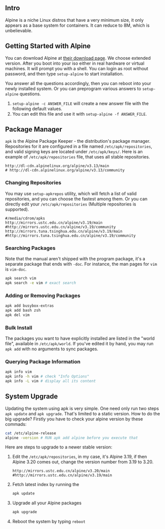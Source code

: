 ## Intro

Alpine is a niche Linux distros that have a very minimum size, it only appears as a base system for containers. It can reduce to 8M, which is unbelievable. 

## Getting Started with Alpine

You can download Alpine at [their download page](https://www.alpinelinux.org/downloads/). We choose extended version. After you boot into your iso either in real hardware or virtual machines. It will prompt you with a shell. You can login as root without password, and then type `setup-alpine` to start installation. 

You answer all the questions accordingly, then you can reboot into your newly installed system. Or you can preprogram various answers to `setup-alpine` questions. 

1. `setup-alpine -c ANSWER_FILE` will create a new answer file with the following default values. 
2. You can edit this file and use it with `setup-alpine -f ANSWER_FILE`. 



## Package Manager

`apk` is the Alpine Package Keeper - the distribution's package manager. Repositories for it are configured in a file named `/etc/apk/repositories`, and valid signing keys are located under `/etc/apk/keys/`. Here is an example of  `/etc/apk/repositories` file, that uses all stable repositories.  

```text
http://dl-cdn.alpinelinux.org/alpine/v3.13/main
# http://dl-cdn.alpinelinux.org/alpine/v3.13/community
```

### Changing Repositories

You may use `setup-apkrepos` utility, which will fetch a list of valid repositories, and you can choose the fastest among them. Or you can directly edit your `/etc/apk/repositories` (Multiple repositories is supported).  

```text
#/media/cdrom/apks
http://mirrors.ustc.edu.cn/alpine/v3.19/main
#http://mirrors.ustc.edu.cn/alpine/v3.19/community
http://mirrors.tuna.tsinghua.edu.cn/alpine/v3.19/main
#http://mirrors.tuna.tsinghua.edu.cn/alpine/v3.19/community
```


### Searching Packages

Note that the manual aren't shipped with the program package, it's a separate package that ends with `-doc`. For instance, the man pages for `vim` is `vim-doc`. 

```bash
apk search vim
apk search -e vim # exact search
```

### Adding or Removing Packages

```bash
apk add busybox-extras 
apk add bash zsh
apk del vim
```

### Bulk Install

The packages you want to have explicitly installed are listed in the "world file", available in `/etc/apk/world`. If you've edited it by hand, you may run `apk add` with no arguments to sync packages. 

### Querying Package Information

```bash
apk info vim
apk info -h vim # check "Info Options" 
apk info -L vim # display all its content
```

## System Upgrade

Updating the system using apk is very simple. One need only run two steps `apk update` and `apk upgrade`.  That's limited to a static version. How to do the big upgrade? Firstly you have to check your alpine version by these commads:  

```bash
cat /etc/alpine-release
alpine -version # RUN apk add alpine before you execute that
```

Here are steps to upgrade to a newer stable version: 

1. Edit the `/etc/apk/repositories`, in my case, it's Alpine 3.19, if then Alpine 3.20 comes out, change the version number from 3.19 to 3.20.

   ```text
   http://mirrors.ustc.edu.cn/alpine/v3.20/main
   #http://mirrors.ustc.edu.cn/alpine/v3.19/main
   ```

2. Fetch latest index by running the 

   ```bash
   apk update
   ```

3. Upgrade all your Alpine packages

   ```bash
   apk upgrade
   ```

4. Reboot the system by  typing `reboot`

